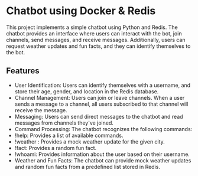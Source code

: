 # Chatbot using Docker & Redis

This project implements a simple chatbot using Python and Redis. The chatbot provides an interface where users can interact with the bot, join channels, send messages, and receive messages. Additionally, users can request weather updates and fun facts, and they can identify themselves to the bot. 

## Features
- User Identification: Users can identify themselves with a username, and store their age, gender, and location in the Redis database.
- Channel Management: Users can join or leave channels. When a user sends a message to a channel, all users subscribed to that channel will receive the message.
- Messaging: Users can send direct messages to the chatbot and read messages from channels they've joined.
- Command Processing: The chatbot recognizes the following commands:
- !help: Provides a list of available commands.
- !weather <city>: Provides a mock weather update for the given city.
- !fact: Provides a random fun fact.
- !whoami: Provides information about the user based on their username.
- Weather and Fun Facts: The chatbot can provide mock weather updates and random fun facts from a predefined list stored in Redis.
